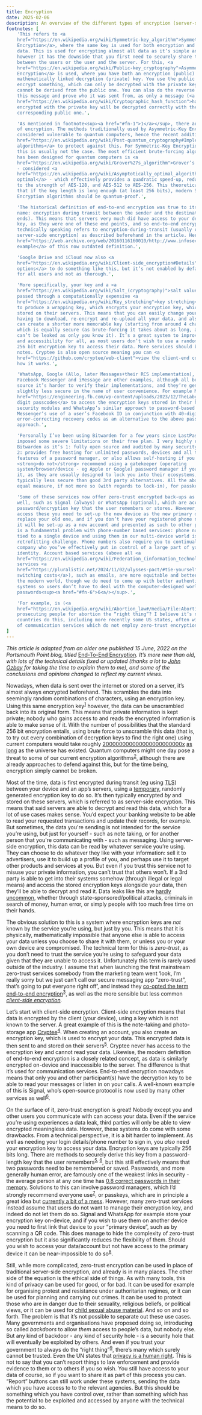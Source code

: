```yaml
---
title: Encryption
date: 2025-02-06
description: An overview of the different types of encryption (server-side, client-side and end-to-end), and their use cases, advantages and drawbacks.
footnotes: [
    'This refers to <a
    href="https://en.wikipedia.org/wiki/Symmetric-key_algorithm">Symmetric-Key
    Encryption</a>, where the same key is used for both encryption and decrypting
    data. This is used for encrypting almost all data as it’s simple and fast,
    however it has the downside that you first need to securely share this key
    between the users or the user and the server. For this, <a
    href="https://en.wikipedia.org/wiki/Public-key_cryptography">Asymmetric-Key
    Encryption</a> is used, where you have both an encryption (public) key, and a
    mathematically linked decryption (private) key. You use the public key to
    encrypt something, which can only be decrypted with the private key, which
    cannot be derived from the public one. You can also do the reverse to “sign”
    this message and prove who it was sent from, as only a message (<a
    href="https://en.wikipedia.org/wiki/Cryptographic_hash_function">hash</a>)
    encrypted with the private key will be decrypted correctly with the
    corresponding public one.',

    'As mentioned in footnote<sup><a href="#fn-1">1</a></sup>, there are actually two types
    of encryption. The methods traditionally used by Asymmetric-Key Encryption are
    considered vulnerable to quantum computers, hence the recent additions of <a
    href="https://en.wikipedia.org/wiki/Post-quantum_cryptography#Implementation">post-quantum
    algorithms</a> to protect against this. For Symmetric-Key Encryption however,
    this is usually not the case. The most efficient brute-forcing algorithm that
    has been designed for quantum computers is <a
    href="https://en.wikipedia.org/wiki/Grover%27s_algorithm">Grover’s algorithm</a>
    - considered <a
    href="https://en.wikipedia.org/wiki/Asymptotically_optimal_algorithm">asymptotically
    optimal</a> - which effectively provides a quadratic speed-up, reducing AES-256
    to the strength of AES-128, and AES-512 to AES-256. This theoretically means
    that if the key length is long enough (at least 256 bits), modern Symmetric-Key
    Encryption algorithms should be quantum-proof.',

    'The historical definition of end-to-end encryption was true to its
    name: encryption during transit between the sender and the destination (the two
    ends). This means that servers very much did have access to your description
    key, as they were one of these end points, and so end-to-end encryption
    technically speaking refers to encryption-during-transit (usually coupled with
    server-side encryption) as described beforehand in the article. Here’s <a
    href="https://web.archive.org/web/20160116160010/http://www.infosectoday.com/Articles/Client-Side_Encryption.htm#.VpppFbXP32c">an
    example</a> of this now outdated definition.',

    'Google Drive and iCloud now also <a
    href="https://en.wikipedia.org/wiki/Client-side_encryption#Details">have
    options</a> to do something like this, but it’s not enabled by default/available
    for all users and not as thorough.',

    'More specifically, your key and a <a
    href="https://en.wikipedia.org/wiki/Salt_(cryptography)">salt value</a> are
    passed through a computationally expensive <a
    href="https://en.wikipedia.org/wiki/Key_stretching">key stretching</a> process
    to produce a wrapping key, which encrypts your encryption key, which is then
    stored on their servers. This means that you can easily change your key without
    having to download, re-encrypt and re-upload all your data, and also means you
    can create a shorter more memorable key (starting from around 4 characters)
    which is equally secure (as brute-forcing it takes about as long, and it still
    can’t be leaked as only you know it). It’s a great system to improve usability
    and accessibility for all, as most users don’t wish to use a randomly generated
    256 bit encryption key to access their data. More services should be taking
    notes. Cryptee is also open source meaning you can <a
    href="https://github.com/cryptee/web-client">view the client-end code</a> to see
    how it works.',

    'WhatsApp, Google (Allo, later Messages+their RCS implementation),
    Facebook Messenger and iMessage are other examples, although all being closed
    source it’s harder to verify their implementations, and they’re generally
    slightly less secure in the name of user convenience. For example Messenger’s <a
    href="https://engineering.fb.com/wp-content/uploads/2023/12/TheLabyrinthEncryptedMessageStorageProtocol_12-6-2023.pdf">6
    digit passcodes</a> to access the encryption keys stored in their hardware
    security modules and WhatsApp’s similar approach to password-based backups, or
    Messenger’s use of a user’s Facebook ID in conjunction with 40-digit
    error-correcting recovery codes as an alternative to the above passcode
    approach.',

    'Personally I’ve been using Bitwarden for a few years since LastPass
    imposed some severe limitations on their free plan. I very highly recommend
    Bitwarden as it’s 1: fully open source and audited by many security experts, and
    2: provides free hosting for unlimited passwords, devices and all the necessary
    features of a password manager, or also allows self-hosting if you prefer. I
    <strong>do not</strong> recommend using a gatekeeper (operating
    system/browser/device - eg Apple or Google) password manager if you can avoid
    it, as they are usually designed to lock you into their ecosystems, and are
    typically less secure than good 3rd party alternatives. All the above applies in
    equal measure, if not more so (with regards to lock-in), for passkey management.',

    'Some of these services now offer zero-trust encrypted back-ups as
    well, such as Signal (always) or WhatsApp (optional), which are accessed using a
    password/encryption key that the user remembers or stores. However, in order to
    access these you need to set-up the new device as the new primary device and
    replace your old one, and if you don’t have your registered phone number in it,
    it will be set-up as a new account and presented as such to other people. This
    is a fundamental problem with phone-number based services: phone numbers are
    tied to a single device and using them in our multi-device world is an ugly
    retrofitting challenge. Phone numbers also require you to continually pay a
    company who you’ve effectively put in control of a large part of your digital
    identity. Account based services (above all <a
    href="https://en.wikipedia.org/wiki/Federation_(information_technology)">federated</a>
    services <a
    href="https://pluralistic.net/2024/11/02/ulysses-pact/#tie-yourself-to-a-federated-mast">without
    switching costs</a>), such as emails, are more equitable and better suited to
    the modern world, though we do need to come up with better authentication
    systems so users don’t have to deal with the computer-designed world of
    passwords<sup><a href="#fn-6">6<a/></sup>.',

    'For example, is (<a
    href="https://en.wikipedia.org/wiki/Abortion_law#/media/File:Abortion_Laws.svg">sometimes)</a>
    prosecuting people for abortion the “right thing”? I believe it’s not, but many
    countries do this, including more recently some US states, often with the help
    of communication services which do not employ zero-trust encryption.'
]
---
```


<p>
<em>This article is adapted from an older one published 15 June, 2022 on the
Portsmouth Point blog, titled </em><a
href="https://portsmouthpoint.blogspot.com/2022/06/end-to-end-encryption-in-messaging-apps.html">End-To-End
Encryption</a><em>. It’s more new than old, with lots of the technical details
fixed or updated (thanks a lot to <a href="https://johnozbay.com/bio">John
Ozbay</a> for taking the time to explain them to me), and some of the
conclusions and opinions changed to reflect my current views.</em>
</p>

<p>
Nowadays, when data is sent over the internet or stored on a server, it’s almost
always encrypted beforehand. This scrambles the data into seemingly random
combinations of characters, using an encryption key. Using this same encryption
key<sup><a id="n-1" href="#fn-1">1</a></sup> however, the data can be unscrambled back into its original
form. This means that private information is kept private; nobody who gains
access to and reads the encrypted information is able to make sense of it. With
the number of possibilities that the standard 256 bit encryption entails, using
brute force to unscramble this data (that is, to try out every combination of
decryption keys to find the right one) using current computers would take
roughly <a
href="https://www.ubiqsecurity.com/128bit-or-256bit-encryption-which-to-use/">200000000000000000000000x</a>
<a href="https://en.wikipedia.org/wiki/Brute-force_attack#Theoretical_limits">as
long</a> as the universe has existed. Quantum computers might one day pose a
threat to some of our current encryption algorithms<sup><a id="n-2" href="#fn-2">2</a></sup>, although there
are already approaches to defend against this, but for the time being,
encryption simply cannot be broken.
</p>
<p>
Most of the time, data is first encrypted during transit (eg using <a
href="https://en.wikipedia.org/wiki/Transport_Layer_Security">TLS</a>) between
your device and an app’s servers, using a <a
href="https://en.wikipedia.org/wiki/Session_key">temporary</a>, randomly
generated encryption key to do so. It’s then typically encrypted <em>by</em> and
stored on these servers, which is referred to as server-side encryption. This
means that said servers are able to decrypt and read this data, which for a lot
of use cases makes sense. You’d expect your banking website to be able to read
your requested transactions and update their records, for example. But
sometimes, the data you're sending is not intended for the service you’re using,
but just for yourself - such as note taking, or for another person that you're
communicating with - such as messaging. Using server-side encryption, this data
can be read by whatever service you’re using. They can choose to do whatever
they like with your information: sell it to advertisers, use it to build up a
profile of you, and perhaps use it to target other products and services at you.
But even if you trust this service not to misuse your private information, you
can’t trust that others won’t. If a 3rd party is able to get into their systems
somehow (through illegal or legal means) and access the stored encryption keys
alongside your data, then they’ll be able to decrypt and read it. Data leaks
like this are <a
href="https://en.wikipedia.org/wiki/List_of_data_breaches">hardly uncommon</a>,
whether through state-sponsored/political attacks, criminals in search of money,
human error, or simply people with too much free time on their hands.
</p>
<p>
The obvious solution to this is a system where encryption keys are <em>not</em>
known by the service you’re using, but just by you. This means that it is
physically, mathematically impossible that anyone else is able to access your
data unless you choose to share it with them, or unless you or your own device
are compromised. The technical term for this is <em>zero-trust</em>, as you
don’t need to trust the service you’re using to safeguard your data given that
they are unable to access it. Unfortunately this term is rarely used outside of
the industry. I assume that when launching the first mainstream zero-trust
services somebody from the marketing team went ‘look, I’m really sorry but we
just can’t call our secure messaging app “zero-trust”, that’s going to put
everyone right off’, and instead they <a
href="https://en.wikipedia.org/wiki/End-to-end_encryption#Modern_usage">co-opted
the term end-to-end encryption</a><sup><a id="n-3" href="#fn-3">3</a></sup>, as well as the more sensible but
less common <em><a
href="https://en.wikipedia.org/wiki/Client-side_encryption">client-side
encryption</a>.</em>
</p>
<p>
Let’s start with client-side encryption. Client-side encryption means that data
is encrypted by the client (your device), using a key which is not known to the
server. A great example of this is the note-taking and photo-storage app <a
href="https://crypt.ee/security">Cryptee</a><sup><a id="n-4" href="#fn-4">4</a></sup>. When creating an
account, you also create an encryption key, which is used to encrypt your data.
This encrypted data is then sent to and stored on their servers<sup><a id="n-5" href="#fn-5">5</a></sup>.
Cryptee never has access to the encryption key and cannot read your data.
Likewise, the modern definition of end-to-end encryption is a closely related
concept, as data is similarly encrypted on-device and inaccessible to the
server. The difference is that it’s used for communication services. End-to-end
encryption nowadays means that only you and other participant(s) have the
decryption key to be able to read your messages or listen in on your calls. A
well-known example of this is Signal, who’s open-source protocol is now used by
many other services as well<sup><a id="n-6" href="#fn-6">6</a></sup>.
</p>
<p>
On the surface of it, zero-trust encryption is great! Nobody except you and
other users you communicate with can access your data. Even if the service
you’re using experiences a data leak, third parties will only be able to view
encrypted meaningless data. However, these systems do come with some drawbacks.
From a technical perspective, it is a bit harder to implement. As well as
needing your login details/phone number to sign in, you <em>also</em> need your
encryption key to access your data. Encryption keys are typically 256 bits long.
There are methods to securely derive this key from a password-length key that
the user remembers<sup><a href="#fn-5">5</a>, <a href="#fn-6">6</a></sup>, but this still effectively means that two
passwords need to be remembered or saved. Passwords, and more generally human
error, are famously one of the weakest links in security - the average person at
any one time has <a
href="https://rmondello.com/2025/01/02/magic-links-and-passkeys/">0.8 correct
passwords in their memory</a>. Solutions to this can involve password managers,
which I’d strongly recommend everyone use<sup><a id="n-7" href="#fn-7">7</a></sup>, or passkeys, which are in
principle a great idea but <a
href="https://arstechnica.com/security/2024/12/passkey-technology-is-elegant-but-its-most-definitely-not-usable-security/">currently
a bit of a mess</a>. However, many zero-trust services instead assume that users
do not want to manage their encryption key, and indeed do not let them do so.
Signal and WhatsApp for example store your encryption key on-device, and if you
wish to use them on another device you need to first link that device to your
“primary device”, such as by scanning a QR code. This does manage to hide the
complexity of zero-trust encryption but it also significantly reduces the
flexibility of them. Should you wish to access your data/account but not have
access to the primary device it can be near-impossible to do so<sup><a id="n-8" href="#fn-8">8</a></sup>.
</p>
<p>
Still, while more complicated, zero-trust encryption can be used in place of
traditional server-side encryption, and already is in many places. The other
side of the equation is the ethical side of things. As with many tools, this
kind of privacy can be used for good, or for bad. It can be used for example for
organising protest and resistance under authoritarian regimes, or it can be used
for planning and carrying out crimes. It can be used to protect those who are in
danger due to their sexuality, religious beliefs, or political views, or it can
be used for <a
href="https://rainn.org/news/what-child-sexual-abuse-material-csam">child sexual
abuse material</a>. And so on and so forth. The problem is that it’s not
possible to separate out these use cases. Many governments and organisations
have proposed doing so, introducing so called <em>backdoors</em> to allow
<em>them</em> access to people’s data, but nobody else. But any kind of backdoor
- any kind of security hole - is a security hole that will eventually be
exploited by others. And even if you trust your government to always do the
“right thing”<sup><a id="n-9" href="#fn-9">9</a></sup>, there’s many which surely cannot be trusted. Even the
UN states that <a
href="https://www.un.org/en/about-us/universal-declaration-of-human-rights#Article-12:~:text=offence%20was%20committed.-,Article%2012,-No%20one%20shall">privacy
is a human right</a>. This is not to say that you can’t report things to law
enforcement and provide evidence to them or to others if you so wish. You still
have access to your data of course, so if you want to share it as part of this
process you can. “Report” buttons can still work under these systems, sending
the data which you have access to to the relevant agencies. But this should be
something which you have control over, rather than something which has the
potential to be exploited and accessed by anyone with the technical means to do
so.
</p>
